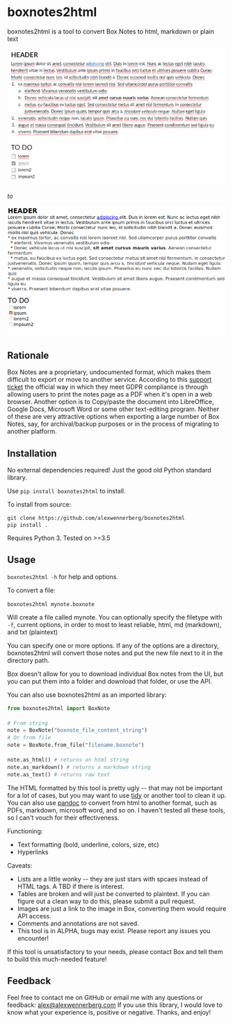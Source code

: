 # boxnotes2html

boxnotes2html is a tool to convert Box Notes to html, markdown or plain text

![before](img/before.png)

*to*

![after](img/after.png)

## Rationale

Box Notes are a proprietary, undocumented format, which makes them difficult to export or move to another service. According to this [support ticket](https://community.box.com/t5/Desktop-and-Mobile-Forum/Exporting-Box-Notes/td-p/14834) the official way in which they meet GDPR compliance is through allowing users to print the notes page as a PDF when it's open in a web browser.  Another option is to Copy/paste the document into LibreOffice, Google Docs, Microsoft Word or some other text-editing program. Neither of these are very attractive options when exporting a large number of Box Notes, say, for archival/backup purposes or in the process of migrating to another platform.


## Installation

No external dependencies required! Just the good old Python standard library.

Use `pip install boxnotes2html` to install.

To install from source:

```
git clone https://github.com/alexwennerberg/boxnotes2html
pip install .
```

Requires Python 3. Tested on >=3.5

## Usage

`boxnotes2html -h` for help and options.

To convert a file:

`boxnotes2html mynote.boxnote`

Will create a file called mynote. You can optionally specify the filetype with `-f`, current options, in order to most to least reliable, html, md (markdown), and txt (plaintext)

You can specify one or more options. If any of the options are a directory, boxnotes2html will convert those notes and put the new file next to it in the directory path.

Box doesn't allow for you to download individual Box notes from the UI, but you can put them into a folder and download that folder, or use the API.

You can also use boxnotes2html as an imported library:

```python
from boxnotes2html import BoxNote

# From string
note = BoxNote("boxnote_file_content_string")
# Or from file
note = BoxNote.from_file("filename.boxnote")

note.as_html() # returns an html string
note.as_markdown() # returns a markdown string
note.as_text() # returns raw text
```

The HTML formatted by this tool is pretty ugly -- that may not be important for a lot of cases, but you may want to use [tidy](http://www.html-tidy.org/) or another tool to clean it up. You can also use [pandoc](https://pandoc.org/) to convert from html to another format, such as PDFs, markdown, microsoft word, and so on. I haven't tested all these tools, so I can't vouch for their effectiveness.


Functioning:
* Text formatting (bold, underline, colors, size, etc)
* Hyperlinks

Caveats:
* Lists are a little wonky -- they are just stars with spcaes instead of HTML tags. A TBD if there is interest.
* Tables are broken and will just be converted to plaintext. If you can figure out a clean way to do this, please submit a pull request.
* Images are just a link to the image in Box, converting them would require API access.
* Comments and annotations are not saved.
* This tool is in ALPHA, bugs may exist. Please report any issues you encounter!

If this tool is unsatisfactory to your needs, please contact Box and tell them to build this much-needed feature!


## Feedback

Feel free to contact me on GitHub or email me with any questions or feedback: alex@alexwennerberg.com If you use this library, I would love to know what your experience is, positive or negative. Thanks, and enjoy!
